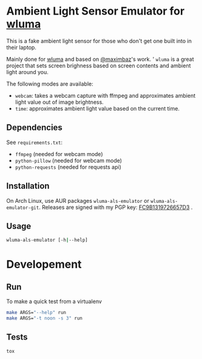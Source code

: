 # Ambient Light Sensor Emulator for [wluma](https://github.com/maximbaz/wluma)

This is a fake ambient light sensor for those who don't get one built into in their laptop.

Mainly done for [wluma](https://github.com/maximbaz/wluma) and based on [@maximbaz](https://github.com/maximbaz)'s work.
'
`wluma` is a great project that sets screen brighness based on screen contents and ambient light around you.

The following modes are available:

- `webcam`: takes a webcam capture with ffmpeg and approximates ambient light value out of image brightness.
- `time`: approximates ambient light value based on the current time.

## Dependencies

See `requirements.txt`:

- `ffmpeg` (needed for webcam mode)
- `python-pillow` (needed for webcam mode)
- `python-requests` (needed for requests api)

## Installation

On Arch Linux, use AUR packages `wluma-als-emulator` or `wluma-als-emulator-git`.
Releases are signed with my PGP key: [FC9B1319726657D3](https://levis.name/pgp_keys.asc) .

## Usage

```bash
wluma-als-emulator [-h|--help]
```

# Developement

## Run

To make a quick test from a virtualenv

```bash
make ARGS="--help" run
make ARGS="-t noon -s 3" run
```

## Tests

```bash
tox
```
